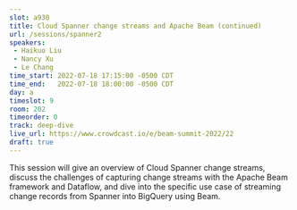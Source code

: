 ```yaml
---
slot: a930
title: Cloud Spanner change streams and Apache Beam (continued)
url: /sessions/spanner2
speakers:
 - Haikuo Liu
 - Nancy Xu
 - Le Chang
time_start: 2022-07-18 17:15:00 -0500 CDT
time_end:   2022-07-18 18:00:00 -0500 CDT
day: a
timeslot: 9
room: 202
timeorder: 0
track: deep-dive
live_url: https://www.crowdcast.io/e/beam-summit-2022/22
draft: true
---
```


This session will give an overview of Cloud Spanner change streams, discuss the challenges of capturing change streams with the Apache Beam framework and Dataflow, and dive into the specific use case of streaming change records from Spanner into BigQuery using Beam.
